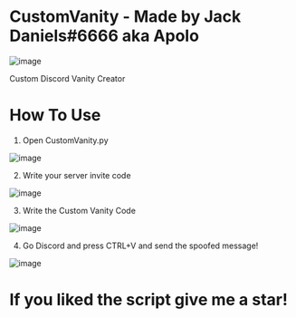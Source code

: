 # CustomVanity - Made by Jack Daniels#6666 aka Apolo

![image](https://user-images.githubusercontent.com/84898161/123319351-959a5c80-d530-11eb-81d8-eba422215d03.png)

Custom Discord Vanity Creator

# How To Use

1. Open CustomVanity.py

![image](https://user-images.githubusercontent.com/84898161/123322459-a220b400-d534-11eb-999b-3385bbf39489.png)

2. Write your server invite code

![image](https://user-images.githubusercontent.com/84898161/123322534-b82e7480-d534-11eb-8b2b-7d569c462f7a.png)

3. Write the Custom Vanity Code

![image](https://user-images.githubusercontent.com/84898161/123322620-ce3c3500-d534-11eb-8d26-9d0c3c0428de.png)

4. Go Discord and press CTRL+V and send the spoofed message!

![image](https://user-images.githubusercontent.com/84898161/123322714-eca23080-d534-11eb-9531-49ca263000c7.png)


<h1>If you liked the script give me a star!</h1>
